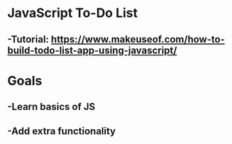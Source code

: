# JavaScript To-Do List
## -Tutorial: https://www.makeuseof.com/how-to-build-todo-list-app-using-javascript/
# Goals
## -Learn basics of JS
## -Add extra functionality
